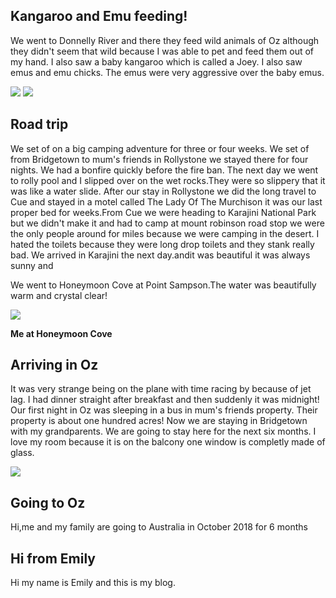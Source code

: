 ## Kangaroo and Emu feeding!

We went to Donnelly River and there they feed wild animals of Oz although they didn't seem that wild because I was able to pet and  feed them out of my hand. I also saw a baby kangaroo which is called a Joey. I also saw emus and emu chicks. The emus were very aggressive over the baby emus. 
  

<img src="https://res.cloudinary.com/dx97qkqq4/image/upload/v1541646800/oz/emily-kangaroo.png">
<img src="https://res.cloudinary.com/dx97qkqq4/image/upload/v1541651686/oz/emu-and-chicks.png">

## Road trip

We  set of on a big camping adventure for three or four weeks. 
We set of from Bridgetown to mum's friends in Rollystone we stayed there for four nights. 
We had a bonfire quickly before the fire ban.
The next day we went to rolly pool and I slipped over on the wet rocks.They were so slippery that it was like a water slide.
After our stay in Rollystone we did the long travel to Cue and stayed in a motel called The Lady Of The Murchison it was our last proper bed for weeks.From Cue we were heading to Karajini National Park but we didn't make it and had to camp at mount robinson road stop we were the only people around for miles because we were camping in the desert. I hated the toilets because they were long drop toilets and they stank really bad. We arrived in Karajini the next day.andit was beautiful it was always sunny and 

We went to Honeymoon Cove at Point Sampson.The water was beautifully warm and crystal clear! 

<img src="https://res.cloudinary.com/dx97qkqq4/image/upload/v1541641856/oz/emily-honeymoon-cove.png">


**Me at Honeymoon Cove**

## Arriving in Oz
 
It was very strange being on the plane with time racing by because of jet lag. I had dinner straight after breakfast and then suddenly it was midnight! Our first night in Oz was sleeping in a bus in mum's friends property. Their property is about one hundred acres! Now we are staying in Bridgetown with my grandparents. We are going to stay here for the next six months. I love my room because it is on the balcony one window is completly made of glass.  

<img src="https://res.cloudinary.com/dx97qkqq4/image/upload/v1541653533/oz/brockway-bus.png">


## Going to Oz

Hi,me and my family are going to Australia in October 2018 for 6 months



## Hi from Emily


Hi my name is Emily and this is my blog.


